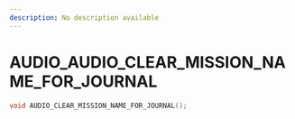 ```yaml
---
description: No description available 
---
```


# AUDIO\_AUDIO_CLEAR_MISSION_NAME_FOR_JOURNAL

```cpp
void AUDIO_CLEAR_MISSION_NAME_FOR_JOURNAL();
```